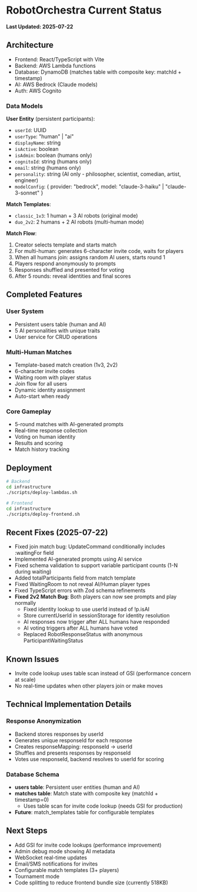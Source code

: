 # RobotOrchestra Current Status

**Last Updated: 2025-07-22**

## Architecture
- Frontend: React/TypeScript with Vite
- Backend: AWS Lambda functions
- Database: DynamoDB (matches table with composite key: matchId + timestamp)
- AI: AWS Bedrock (Claude models)
- Auth: AWS Cognito

### Data Models

**User Entity** (persistent participants):
- `userId`: UUID
- `userType`: "human" | "ai"
- `displayName`: string
- `isActive`: boolean
- `isAdmin`: boolean (humans only)
- `cognitoId`: string (humans only)
- `email`: string (humans only)
- `personality`: string (AI only - philosopher, scientist, comedian, artist, engineer)
- `modelConfig`: { provider: "bedrock", model: "claude-3-haiku" | "claude-3-sonnet" }

**Match Templates**:
- `classic_1v3`: 1 human + 3 AI robots (original mode)
- `duo_2v2`: 2 humans + 2 AI robots (multi-human mode)

**Match Flow**:
1. Creator selects template and starts match
2. For multi-human: generates 6-character invite code, waits for players
3. When all humans join: assigns random AI users, starts round 1
4. Players respond anonymously to prompts
5. Responses shuffled and presented for voting
6. After 5 rounds: reveal identities and final scores

## Completed Features

### User System
- Persistent users table (human and AI)
- 5 AI personalities with unique traits
- User service for CRUD operations

### Multi-Human Matches
- Template-based match creation (1v3, 2v2)
- 6-character invite codes
- Waiting room with player status
- Join flow for all users
- Dynamic identity assignment
- Auto-start when ready

### Core Gameplay
- 5-round matches with AI-generated prompts
- Real-time response collection
- Voting on human identity
- Results and scoring
- Match history tracking

## Deployment
```bash
# Backend
cd infrastructure
./scripts/deploy-lambdas.sh

# Frontend  
cd infrastructure
./scripts/deploy-frontend.sh
```

## Recent Fixes (2025-07-22)
- Fixed join match bug: UpdateCommand conditionally includes :waitingFor field
- Implemented AI-generated prompts using AI service
- Fixed schema validation to support variable participant counts (1-N during waiting)
- Added totalParticipants field from match template
- Fixed WaitingRoom to not reveal AI/Human player types
- Fixed TypeScript errors with Zod schema refinements
- **Fixed 2v2 Match Bug**: Both players can now see prompts and play normally
  - Fixed identity lookup to use userId instead of !p.isAI
  - Store currentUserId in sessionStorage for identity resolution
  - AI responses now trigger after ALL humans have responded
  - AI voting triggers after ALL humans have voted
  - Replaced RobotResponseStatus with anonymous ParticipantWaitingStatus

## Known Issues
- Invite code lookup uses table scan instead of GSI (performance concern at scale)
- No real-time updates when other players join or make moves

## Technical Implementation Details

### Response Anonymization
- Backend stores responses by userId
- Generates unique responseId for each response  
- Creates responseMapping: responseId → userId
- Shuffles and presents responses by responseId
- Votes use responseId, backend resolves to userId for scoring

### Database Schema
- **users table**: Persistent user entities (human and AI)
- **matches table**: Match state with composite key (matchId + timestamp=0)
  - Uses table scan for invite code lookup (needs GSI for production)
- **Future**: match_templates table for configurable templates

## Next Steps
- Add GSI for invite code lookups (performance improvement)
- Admin debug mode showing AI metadata
- WebSocket real-time updates
- Email/SMS notifications for invites
- Configurable match templates (3+ players)
- Tournament mode
- Code splitting to reduce frontend bundle size (currently 518KB)